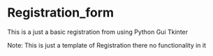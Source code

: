 # Registration_form

This is a just a basic registration from using Python Gui Tkinter

Note: This is just a template of Registration there no functionality in it
